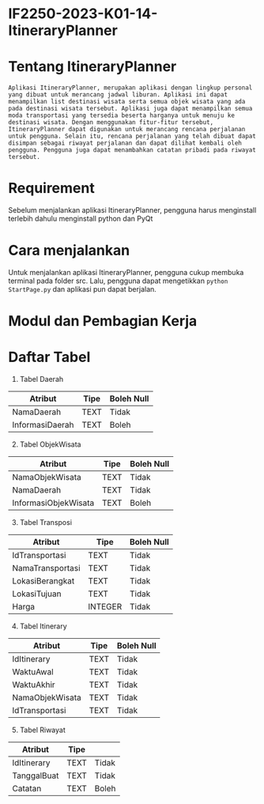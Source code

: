 # IF2250-2023-K01-14-ItineraryPlanner

# Tentang ItineraryPlanner
    Aplikasi ItineraryPlanner, merupakan aplikasi dengan lingkup personal yang dibuat untuk merancang jadwal liburan. Aplikasi ini dapat menampilkan list destinasi wisata serta semua objek wisata yang ada pada destinasi wisata tersebut. Aplikasi juga dapat menampilkan semua moda transportasi yang tersedia beserta harganya untuk menuju ke destinasi wisata. Dengan menggunakan fitur-fitur tersebut, ItineraryPlanner dapat digunakan untuk merancang rencana perjalanan untuk pengguna. Selain itu, rencana perjalanan yang telah dibuat dapat disimpan sebagai riwayat perjalanan dan dapat dilihat kembali oleh pengguna. Pengguna juga dapat menambahkan catatan pribadi pada riwayat tersebut.

# Requirement
Sebelum menjalankan aplikasi ItineraryPlanner, pengguna harus menginstall terlebih dahulu menginstall python dan PyQt

# Cara menjalankan
Untuk menjalankan aplikasi ItineraryPlanner, pengguna cukup membuka terminal pada folder src. Lalu, pengguna dapat mengetikkan ```python StartPage.py``` dan aplikasi pun dapat berjalan.

# Modul dan Pembagian Kerja


# Daftar Tabel
1. Tabel Daerah

|Atribut               |Tipe      |Boleh Null |
| ------               | ------   | ------    |
|NamaDaerah            |TEXT      |Tidak      |
|InformasiDaerah       |TEXT      |Boleh      |

2. Tabel ObjekWisata

|Atribut               |Tipe      |Boleh Null   |
| ------               | ------   | ------      |
|NamaObjekWisata       |TEXT      |Tidak        |
|NamaDaerah            |TEXT      |Tidak        |
|InformasiObjekWisata  |TEXT      |Boleh        |

3. Tabel Transposi

|Atribut               |Tipe      |Boleh Null   |
| ------               | ------   | ------      |       
|IdTransportasi        |TEXT      |Tidak        |
|NamaTransportasi      |TEXT      |Tidak        |
|LokasiBerangkat       |TEXT      |Tidak        |
|LokasiTujuan          |TEXT      |Tidak        |
|Harga                 |INTEGER   |Tidak        |

4. Tabel Itinerary

|Atribut               |Tipe      |Boleh Null   |
| ------               | ------   | ------      |
|IdItinerary           |TEXT      |Tidak        |
|WaktuAwal             |TEXT      |Tidak        |
|WaktuAkhir            |TEXT      |Tidak        |
|NamaObjekWisata       |TEXT      |Tidak        |
|IdTransportasi        |TEXT      |Tidak        |

5. Tabel Riwayat

|Atribut               |Tipe      |         |
| ------               | ------   | ------  |
|IdItinerary           |TEXT      |Tidak    |
|TanggalBuat           |TEXT      |Tidak    |
|Catatan               |TEXT      |Boleh    |
